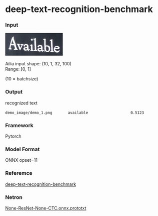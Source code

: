 # deep-text-recognition-benchmark

### Input

![input_image](demo_image/demo_1.png)

Ailia input shape: (10, 1, 32, 100)  
Range: [0, 1]

(10 = batchsize)

### Output

recognized text

```
demo_image/demo_1.png    	available                	0.5123
```

### Framework

Pytorch

### Model Format

ONNX opset=11

### Referemce

[deep-text-recognition-benchmark](https://github.com/clovaai/deep-text-recognition-benchmark)

### Netron

[None-ResNet-None-CTC.onnx.prototxt](https://netron.app/?url=https://storage.googleapis.com/ailia-models/deep-text-recognition-benchmark/None-ResNet-None-CTC.onnx.prototxt)
